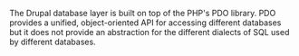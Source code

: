 The Drupal database layer is built on top of the PHP's PDO library. PDO provides a unified, object-oriented API for accessing different databases but it does not provide an abstraction for the different dialects of SQL used by different databases.
